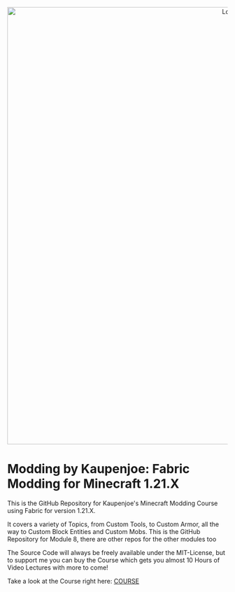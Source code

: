 <a href="https://courses.kaupenjoe.net/p/modding-by-kaupenjoe-fabric-modding-for-minecraft-1-21-x" target="_blank">
<p align="center">
<img src="https://kaupenjoe.net/files/General/Minecraft/Modding/Course/fabric-121x-course-image.jpg" alt="Logo" width="1000"/> 
</p></a>

# Modding by Kaupenjoe: Fabric Modding for Minecraft 1.21.X
This is the GitHub Repository for Kaupenjoe's Minecraft Modding Course using Fabric for version 1.21.X. 

It covers a variety of Topics, from Custom Tools, to Custom Armor, all the way to Custom Block Entities and Custom Mobs. This is the GitHub Repository for Module 8, there are other repos for the other modules too

The Source Code will always be freely available under the MIT-License, but to support me you can buy the Course which gets you almost 10 Hours of Video Lectures with more to come!

Take a look at the Course right here: <a href="https://courses.kaupenjoe.net/p/modding-by-kaupenjoe-fabric-modding-for-minecraft-1-21-x" target="_blank">COURSE</a>
